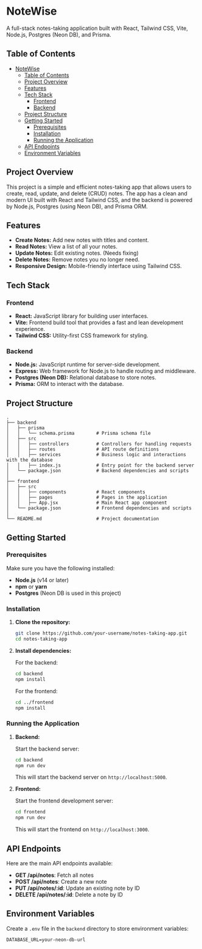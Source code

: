 # NoteWise

A full-stack notes-taking application built with React, Tailwind CSS, Vite, Node.js, Postgres (Neon DB), and Prisma.

## Table of Contents

- [NoteWise](#notewise)
  - [Table of Contents](#table-of-contents)
  - [Project Overview](#project-overview)
  - [Features](#features)
  - [Tech Stack](#tech-stack)
    - [Frontend](#frontend)
    - [Backend](#backend)
  - [Project Structure](#project-structure)
  - [Getting Started](#getting-started)
    - [Prerequisites](#prerequisites)
    - [Installation](#installation)
    - [Running the Application](#running-the-application)
  - [API Endpoints](#api-endpoints)
  - [Environment Variables](#environment-variables)

## Project Overview

This project is a simple and efficient notes-taking app that allows users to create, read, update, and delete (CRUD) notes. The app has a clean and modern UI built with React and Tailwind CSS, and the backend is powered by Node.js, Postgres (using Neon DB), and Prisma ORM.

## Features

- **Create Notes:** Add new notes with titles and content.
- **Read Notes:** View a list of all your notes.
- **Update Notes:** Edit existing notes. (Needs fixing)
- **Delete Notes:** Remove notes you no longer need.
- **Responsive Design:** Mobile-friendly interface using Tailwind CSS.

## Tech Stack

### Frontend

- **React:** JavaScript library for building user interfaces.
- **Vite:** Frontend build tool that provides a fast and lean development experience.
- **Tailwind CSS:** Utility-first CSS framework for styling.

### Backend

- **Node.js:** JavaScript runtime for server-side development.
- **Express:** Web framework for Node.js to handle routing and middleware.
- **Postgres (Neon DB):** Relational database to store notes.
- **Prisma:** ORM to interact with the database.

## Project Structure

```plaintext
.
├── backend
│   ├── prisma
│   │   └── schema.prisma        # Prisma schema file
│   ├── src
│   │   ├── controllers          # Controllers for handling requests
│   │   ├── routes               # API route definitions
│   │   ├── services             # Business logic and interactions with the database
│   │   ├── index.js             # Entry point for the backend server
│   └── package.json             # Backend dependencies and scripts
│
├── frontend
│   ├── src
│   │   ├── components           # React components
│   │   ├── pages                # Pages in the application
│   │   ├── App.jsx              # Main React app component
│   └── package.json             # Frontend dependencies and scripts
│
└── README.md                    # Project documentation
```

## Getting Started

### Prerequisites

Make sure you have the following installed:

- **Node.js** (v14 or later)
- **npm** or **yarn**
- **Postgres** (Neon DB is used in this project)

### Installation

1. **Clone the repository:**

   ```bash
   git clone https://github.com/your-username/notes-taking-app.git
   cd notes-taking-app
   ```

2. **Install dependencies:**

   For the backend:

   ```bash
   cd backend
   npm install
   ```

   For the frontend:

   ```bash
   cd ../frontend
   npm install
   ```

### Running the Application

1. **Backend:**

   Start the backend server:

   ```bash
   cd backend
   npm run dev
   ```

   This will start the backend server on `http://localhost:5000`.

2. **Frontend:**

   Start the frontend development server:

   ```bash
   cd frontend
   npm run dev
   ```

   This will start the frontend on `http://localhost:3000`.

## API Endpoints

Here are the main API endpoints available:

- **GET /api/notes**: Fetch all notes
- **POST /api/notes**: Create a new note
- **PUT /api/notes/:id**: Update an existing note by ID
- **DELETE /api/notes/:id**: Delete a note by ID

## Environment Variables

Create a `.env` file in the `backend` directory to store environment variables:

```plaintext
DATABASE_URL=your-neon-db-url
```


